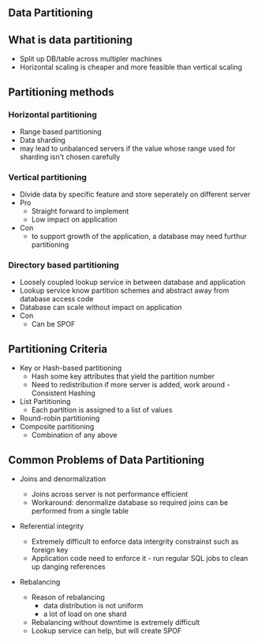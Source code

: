 ## Data Partitioning

## What is data partitioning
- Split up DB/table across multipler machines
- Horizontal scaling is cheaper and more feasible than vertical scaling

## Partitioning methods

### Horizontal partitioning
- Range based partitioning
- Data sharding
- may lead to unbalanced servers if the value whose range used for sharding isn't chosen carefully

### Vertical partitioning
- Divide data by specific feature and store seperately on different server
- Pro
  - Straight forward to implement
  - Low impact on application
- Con
  - to support growth of the application, a database may need furthur partitioning
  
### Directory based partitioning
- Loosely coupled lookup service in between database and application
- Lookup service know partition schemes and abstract away from database access code
- Database can scale without impact on application
- Con
  - Can be SPOF

## Partitioning Criteria
- Key or Hash-based partitioning
  - Hash some key attributes that yield the partition number
  - Need to redistribution if more server is added, work around - Consistent Hashing
- List Partitioning
  - Each partition is assigned to a list of values
- Round-robin partitioning
- Composite partitioning
  - Combination of any above
  
## Common Problems of Data Partitioning
- Joins and denormalization
  - Joins across server is not performance efficient
  - Workaround: denormalize database so required joins can be performed from a single table
 
- Referential integrity
  - Extremely difficult to enforce data intergrity constrainst such as foreign key
  - Application code need to enforce it - run regular SQL jobs to clean up danging references
  
- Rebalancing
  - Reason of rebalancing
    - data distribution is not uniform
    - a lot of load on one shard
  - Rebalancing without downtime is extremely difficult
  - Lookup service can help, but will create SPOF
    

